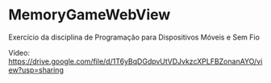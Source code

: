# MemoryGameWebView
 Exercício da disciplina de Programação para Dispositivos Móveis e Sem Fio
 
 Vídeo: https://drive.google.com/file/d/1T6yBqDGdpvUtVDJvkzcXPLFBZonanAYO/view?usp=sharing
